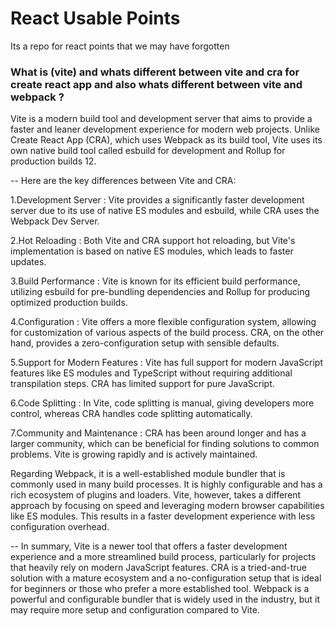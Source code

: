 # React Usable Points

Its a repo for react points that we may have forgotten

### What is (vite) and whats different between vite and cra for create react app and also whats different between vite and webpack ?

Vite is a modern build tool and development server that aims to provide a faster and leaner development experience for modern web projects. Unlike Create React App (CRA), which uses Webpack as its build tool, Vite uses its own native build tool called esbuild for development and Rollup for production builds 12.

-- Here are the key differences between Vite and CRA:

1.Development Server : Vite provides a significantly faster development server due to its use of native ES modules and esbuild, while CRA uses the Webpack Dev Server.

2.Hot Reloading : Both Vite and CRA support hot reloading, but Vite's implementation is based on native ES modules, which leads to faster updates.

3.Build Performance : Vite is known for its efficient build performance, utilizing esbuild for pre-bundling dependencies and Rollup for producing optimized production builds.

4.Configuration : Vite offers a more flexible configuration system, allowing for customization of various aspects of the build process. CRA, on the other hand, provides a zero-configuration setup with sensible defaults.

5.Support for Modern Features : Vite has full support for modern JavaScript features like ES modules and TypeScript without requiring additional transpilation steps. CRA has limited support for pure JavaScript.

6.Code Splitting : In Vite, code splitting is manual, giving developers more control, whereas CRA handles code splitting automatically.

7.Community and Maintenance : CRA has been around longer and has a larger community, which can be beneficial for finding solutions to common problems. Vite is growing rapidly and is actively maintained.

Regarding Webpack, it is a well-established module bundler that is commonly used in many build processes. It is highly configurable and has a rich ecosystem of plugins and loaders. Vite, however, takes a different approach by focusing on speed and leveraging modern browser capabilities like ES modules. This results in a faster development experience with less configuration overhead.

-- In summary, Vite is a newer tool that offers a faster development experience and a more streamlined build process, particularly for projects that heavily rely on modern JavaScript features. CRA is a tried-and-true solution with a mature ecosystem and a no-configuration setup that is ideal for beginners or those who prefer a more established tool. Webpack is a powerful and configurable bundler that is widely used in the industry, but it may require more setup and configuration compared to Vite.
